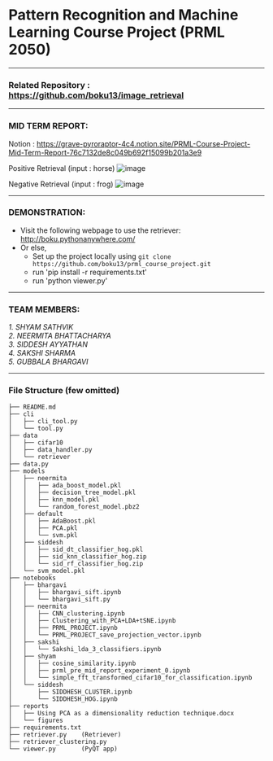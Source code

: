# Pattern Recognition and Machine Learning Course Project (PRML 2050)
----------------------------------

### Related Repository : https://github.com/boku13/image_retrieval

----------------------------------
### MID TERM REPORT:

Notion : https://grave-pyroraptor-4c4.notion.site/PRML-Course-Project-Mid-Term-Report-76c7132de8c049b692f15099b201a3e9

Positive Retrieval (input : horse)
![image](https://github.com/boku13/prml_course_project/assets/120317108/be226bc9-957b-45f2-ba02-68442f4d03ae)

Negative Retrieval (input : frog)
![image](https://github.com/boku13/prml_course_project/assets/120317108/87da5059-2f6b-4c6b-8a2e-1581492f9205)

----------------------------------

### DEMONSTRATION:

- Visit the following webpage to use the retriever: http://boku.pythonanywhere.com/
- Or else, 
    -  Set up the project locally using `git clone https://github.com/boku13/prml_course_project.git`
    -  run 'pip install -r requirements.txt'
    -  run 'python viewer.py'

----------------------------------

### TEAM MEMBERS:
<i> 
1. SHYAM SATHVIK</i> <br/>
<i> 2. NEERMITA BHATTACHARYA</i><br/>
<i> 3. SIDDESH AYYATHAN</i><br/>
<i> 4. SAKSHI SHARMA</i><br/>
<i> 5. GUBBALA BHARGAVI
</i><br/>

----------------------------------

### File Structure (few omitted)

```
├── README.md
├── cli
│   ├── cli_tool.py
│   └── tool.py
├── data
│   ├── cifar10
│   ├── data_handler.py
│   └── retriever
├── data.py
├── models
│   ├── neermita
│   │   ├── ada_boost_model.pkl
│   │   ├── decision_tree_model.pkl
│   │   ├── knn_model.pkl
│   │   └── random_forest_model.pbz2
│   ├── default
│   │   ├── AdaBoost.pkl
│   │   ├── PCA.pkl
│   │   └── svm.pkl
│   ├── siddesh
│   │   ├── sid_dt_classifier_hog.pkl
│   │   ├── sid_knn_classifier_hog.zip
│   │   └── sid_rf_classifier_hog.zip
│   └── svm_model.pkl
├── notebooks
│   ├── bhargavi
│   │   ├── bhargavi_sift.ipynb
│   │   └── bhargavi_sift.py
│   ├── neermita
│   │   ├── CNN_clustering.ipynb
│   │   ├── Clustering_with_PCA+LDA+tSNE.ipynb
│   │   ├── PRML_PROJECT.ipynb
│   │   └── PRML_PROJECT_save_projection_vector.ipynb
│   ├── sakshi
│   │   └── Sakshi_lda_3_classifiers.ipynb
│   ├── shyam
│   │   ├── cosine_similarity.ipynb
│   │   ├── prml_pre_mid_report_experiment_0.ipynb
│   │   └── simple_fft_transformed_cifar10_for_classification.ipynb
│   └── siddesh
│       ├── SIDDHESH_CLUSTER.ipynb
│       └── SIDDHESH_HOG.ipynb
├── reports
│   ├── Using PCA as a dimensionality reduction technique.docx
│   └── figures
├── requirements.txt
├── retriever.py    (Retriever)
├── retriever_clustering.py
└── viewer.py       (PyQT app)
```
